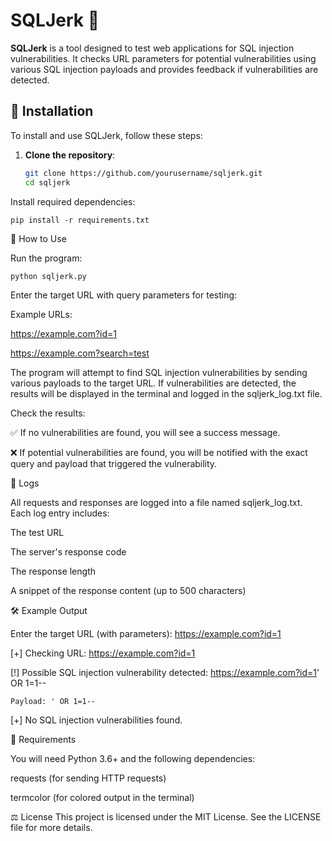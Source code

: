 # SQLJerk 🚨

**SQLJerk** is a tool designed to test web applications for SQL injection vulnerabilities. It checks URL parameters for potential vulnerabilities using various SQL injection payloads and provides feedback if vulnerabilities are detected.

## 🚀 Installation

To install and use SQLJerk, follow these steps:

1. **Clone the repository**:

   ```bash
   git clone https://github.com/yourusername/sqljerk.git
   cd sqljerk
   
Install required dependencies:

```pip install -r requirements.txt```

🔧 How to Use

Run the program:


```bash
python sqljerk.py
```

Enter the target URL with query parameters for testing:

Example URLs:

https://example.com?id=1

https://example.com?search=test

The program will attempt to find SQL injection vulnerabilities by sending various payloads to the target URL. If vulnerabilities are detected, the results will be displayed in the terminal and logged in the sqljerk_log.txt file.

Check the results:

✅ If no vulnerabilities are found, you will see a success message.

❌ If potential vulnerabilities are found, you will be notified with the exact query and payload that triggered the vulnerability.

📜 Logs

All requests and responses are logged into a file named sqljerk_log.txt. Each log entry includes:

The test URL

The server's response code

The response length

A snippet of the response content (up to 500 characters)

🛠 Example Output

Enter the target URL (with parameters): https://example.com?id=1

[+] Checking URL: https://example.com?id=1

[!] Possible SQL injection vulnerability detected: https://example.com?id=1' OR 1=1--

    Payload: ' OR 1=1--
    
[+] No SQL injection vulnerabilities found.

🔑 Requirements

You will need Python 3.6+ and the following dependencies:

requests (for sending HTTP requests)

termcolor (for colored output in the terminal)

⚖ License
This project is licensed under the MIT License. See the LICENSE file for more details.

